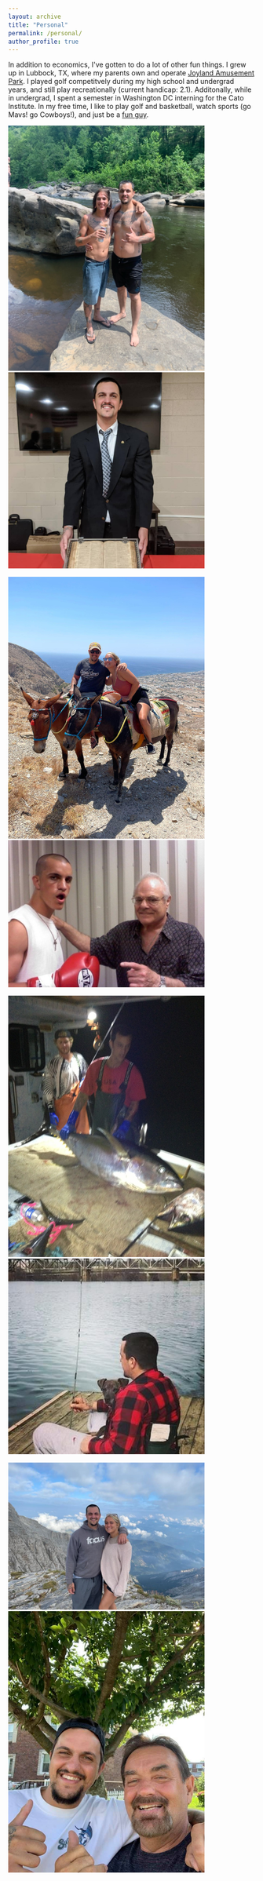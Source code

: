 ```yaml
---
layout: archive
title: "Personal"
permalink: /personal/
author_profile: true
---
```


In addition to economics, I've gotten to do a lot of other fun things. I grew up in Lubbock, TX, where my parents own and operate [Joyland Amusement Park](https://joylandpark.com/). I played golf competitvely during my high school and undergrad years, and still play recreationally (current handicap: 2.1). Additonally, while in undergrad, I spent a semester in Washington DC interning for the Cato Institute. In my free time, I like to play golf and basketball, watch sports (go Mavs! go Cowboys!), and just be a [fun guy](https://www.youtube.com/watch?v=zIwh0njInPk&ab_channel=Ball).



<img src="/images/personal/jonjon.jpg" width="400" /> <img src="/images/personal/suit_mason.jpg" width="400"/> 

<img src="/images/personal/donkeys.jpg" width="400"/> <img src="/images/personal/boxing.jpg" width="400" /> 

<img src="/images/personal/fish.jpg" width="400" /> <img src="/images/personal/fishing.jpg" width="400" />

<img src="/images/personal/olympia2.jpg" width="400"/> <img src="/images/personal/unc_eddy.jpg" width="400" />
